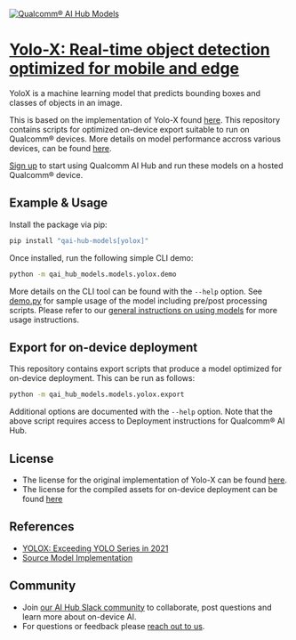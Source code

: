 [![Qualcomm® AI Hub Models](https://qaihub-public-assets.s3.us-west-2.amazonaws.com/qai-hub-models/quic-logo.jpg)](../../README.md)


# [Yolo-X: Real-time object detection optimized for mobile and edge](#)

YoloX is a machine learning model that predicts bounding boxes and classes of objects in an image.

This is based on the implementation of Yolo-X found [here](https://github.com/Megvii-BaseDetection/YOLOX/). This repository contains scripts for optimized on-device
export suitable to run on Qualcomm® devices. More details on model performance
accross various devices, can be found [here](#).

[Sign up](https://myaccount.qualcomm.com/signup) to start using Qualcomm AI Hub and run these models on a hosted Qualcomm® device.




## Example & Usage

Install the package via pip:
```bash
pip install "qai-hub-models[yolox]"
```


Once installed, run the following simple CLI demo:

```bash
python -m qai_hub_models.models.yolox.demo
```
More details on the CLI tool can be found with the `--help` option. See
[demo.py](demo.py) for sample usage of the model including pre/post processing
scripts. Please refer to our [general instructions on using
models](../../../#getting-started) for more usage instructions.

## Export for on-device deployment

This repository contains export scripts that produce a model optimized for
on-device deployment. This can be run as follows:

```bash
python -m qai_hub_models.models.yolox.export
```
Additional options are documented with the `--help` option. Note that the above
script requires access to Deployment instructions for Qualcomm® AI Hub.


## License
* The license for the original implementation of Yolo-X can be found
  [here](https://github.com/Megvii-BaseDetection/YOLOX/blob/main/LICENSE).
* The license for the compiled assets for on-device deployment can be found [here](https://qaihub-public-assets.s3.us-west-2.amazonaws.com/qai-hub-models/Qualcomm+AI+Hub+Proprietary+License.pdf)


## References
* [YOLOX: Exceeding YOLO Series in 2021](https://github.com/Megvii-BaseDetection/YOLOX/blob/main/README.md)
* [Source Model Implementation](https://github.com/Megvii-BaseDetection/YOLOX/)



## Community
* Join [our AI Hub Slack community](https://aihub.qualcomm.com/community/slack) to collaborate, post questions and learn more about on-device AI.
* For questions or feedback please [reach out to us](mailto:ai-hub-support@qti.qualcomm.com).
